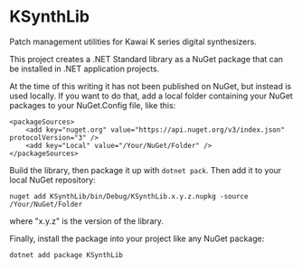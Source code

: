# KSynthLib

Patch management utilities for Kawai K series digital synthesizers.

This project creates a .NET Standard library as a NuGet package
that can be installed in .NET application projects.

At the time of this writing it has not been published on NuGet, but 
instead is used locally. If you want to do that, add a local folder
containing your NuGet packages to your NuGet.Config file, like this:

    <packageSources>
        <add key="nuget.org" value="https://api.nuget.org/v3/index.json" protocolVersion="3" />
        <add key="Local" value="/Your/NuGet/Folder" />
    </packageSources>

Build the library, then package it up with `dotnet pack`. Then add it to your local
NuGet repository:

    nuget add KSynthLib/bin/Debug/KSynthLib.x.y.z.nupkg -source /Your/NuGet/Folder

where "x.y.z" is the version of the library.

Finally, install the package into your project like any NuGet package:

    dotnet add package KSynthLib

